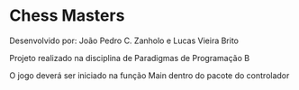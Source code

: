 # Chess Masters
Desenvolvido por: João Pedro C. Zanholo e Lucas Vieira Brito

Projeto realizado na disciplina de Paradigmas de Programação B

O jogo deverá ser iniciado na função Main dentro do pacote do controlador
